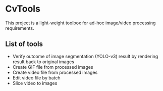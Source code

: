 # CvTools
This project is a light-weight toolbox for ad-hoc image/video processing requirements.
## List of tools
* Verify outcome of image segmentation (YOLO-v3) result by rendering result back to original images
* Create GIF file from processed images
* Create video file from processed images
* Edit video file by batch
* Slice video to images